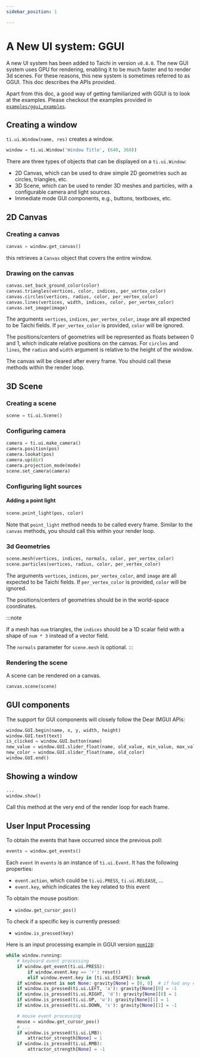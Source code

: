 ```yaml
---
sidebar_position: 1

---
```


# A New UI system: GGUI

A new UI system has been added to Taichi in version `v0.8.0`. The new GUI system uses GPU for rendering, enabling it to be much faster and to render 3d scenes. For these reasons, this new system is sometimes referred to as GGUI. This doc describes the APIs provided.

Apart from this doc, a good way of getting familiarized with GGUI is to look at the examples. Please checkout the examples provided in  [`examples/ggui_examples`](https://github.com/taichi-dev/taichi/tree/master/examples/ggui_examples).

## Creating a window

`ti.ui.Window(name, res)` creates a window.

```python
window = ti.ui.Window('Window Title', (640, 360))
```

There are three types of objects that can be displayed on a `ti.ui.Window`:

* 2D Canvas, which can be used to draw simple 2D geometries such as circles, triangles, etc.
* 3D Scene, which can be used to render 3D meshes and particles, with a configurable camera and light sources.
* Immediate mode GUI components, e.g., buttons, textboxes, etc.

## 2D Canvas

### Creating a canvas

```python
canvas = window.get_canvas()
```
this retrieves a `Canvas` object that covers the entire window.

### Drawing on the canvas

```python
canvas.set_back_ground_color(color)
canvas.triangles(vertices, color, indices, per_vertex_color)
canvas.circles(vertices, radius, color, per_vertex_color)
canvas.lines(vertices, width, indices, color, per_vertex_color)
canvas.set_image(image)
```

The arguments `vertices`, `indices`, `per_vertex_color`, `image` are all expected to be Taichi fields. If `per_vertex_color` is provided, `color` will be ignored.

The positions/centers of geometries will be represented as floats between 0 and 1, which indicate relative positions on the canvas. For `circles` and `lines`, the `radius` and `width` argument is relative to the height of the window.

The canvas will be cleared after every frame. You should call these methods within the render loop.


## 3D Scene

### Creating a scene
```python
scene = ti.ui.Scene()
```
### Configuring camera
```python
camera = ti.ui.make_camera()
camera.position(pos)
camera.lookat(pos)
camera.up(dir)
camera.projection_mode(mode)
scene.set_camera(camera)
```


### Configuring light sources
#### Adding a point light
```python
scene.point_light(pos, color)
```
Note that `point_light` method needs to be called every frame. Similar to the `canvas` methods, you should call this within your render loop.


### 3d Geometries
```python
scene.mesh(vertices, indices, normals, color, per_vertex_color)
scene.particles(vertices, radius, color, per_vertex_color)
```

The arguments `vertices`, `indices`, `per_vertex_color`, and `image` are all expected to be Taichi fields. If `per_vertex_color` is provided, `color` will be ignored.

The positions/centers of geometries should be in the world-space coordinates.

:::note

If a mesh has `num` triangles, the `indices` should be a 1D scalar field with a shape of `num * 3` instead of a vector field.

The `normals` parameter for `scene.mesh` is optional.
:::


### Rendering the scene
A scene can be rendered on a canvas.
```python
canvas.scene(scene)
```

## GUI components

The support for GUI components will closely follow the Dear IMGUI APIs:

```python
window.GUI.begin(name, x, y, width, height)
window.GUI.text(text)
is_clicked = window.GUI.button(name)
new_value = window.GUI.slider_float(name, old_value, min_value, max_value)
new_color = window.GUI.slider_float(name, old_color)
window.GUI.end()
```

## Showing a window

```python
...
window.show()
```
Call this method at the very end of the render loop for each frame.

## User Input Processing
To obtain the events that have occurred since the previous poll:

```python
events = window.get_events()
```

Each `event` in `events` is an instance of `ti.ui.Event`. It has the following properties:
* `event.action`, which could be `ti.ui.PRESS`, `ti.ui.RELEASE`, ...
* `event.key`, which indicates the key related to this event

To obtain the mouse position:
* `window.get_cursor_pos()`

To check if a specific key is currently pressed:
* `window.is_pressed(key)`



Here is an input processing example in GGUI version [`mpm128`](https://github.com/taichi-dev/taichi/blob/master/examples/ggui_examples/mpm128_ggui.py):

```python
while window.running:
    # keyboard event processing
    if window.get_event(ti.ui.PRESS):
        if window.event.key == 'r': reset()
        elif window.event.key in [ti.ui.ESCAPE]: break
    if window.event is not None: gravity[None] = [0, 0]  # if had any event
    if window.is_pressed(ti.ui.LEFT, 'a'): gravity[None][0] = -1
    if window.is_pressed(ti.ui.RIGHT, 'd'): gravity[None][0] = 1
    if window.is_pressed(ti.ui.UP, 'w'): gravity[None][1] = 1
    if window.is_pressed(ti.ui.DOWN, 's'): gravity[None][1] = -1

    # mouse event processing
    mouse = window.get_cursor_pos()
    # ...
    if window.is_pressed(ti.ui.LMB):
        attractor_strength[None] = 1
    if window.is_pressed(ti.ui.RMB):
        attractor_strength[None] = -1
```
